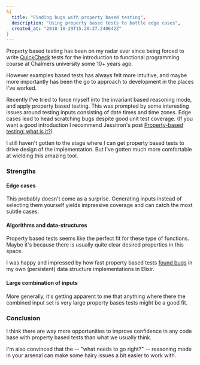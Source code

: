 ```yaml
---
%{
  title: "Finding bugs with property based testing",
  description: "Using property based tests to battle edge cases",
  created_at: "2018-10-29T15:20:37.240642Z"
}
---
```

Property based testing has been on my radar ever since being forced to write [QuickCheck](https://en.wikipedia.org/wiki/QuickCheck) tests for the introduction to functional programming course at Chalmers university some 10+ years ago.

However examples based tests has always felt more intuitive, and maybe more importantly has been the go to approach to development in the places I've worked.

Recently I've tried to force myself into the invariant based reasoning mode, and apply
property based testing. This was prompted by some interesting
issues around testing inputs consisting of date times and time zones.
Edge cases lead to head scratching bugs despite good unit test coverage.
(If you want a good introduction I recommend Jessitron's post [Property-based testing: what is it?](http://blog.jessitron.com/2013/04/property-based-testing-what-is-it.html))

I still haven't gotten to the stage where I can get property based tests to drive design of the implementation. But I've gotten much more comfortable at wielding this amazing tool.

### Strengths

#### Edge cases

This probably doesn't come as a surprise. Generating inputs instead of selecting them yourself yields impressive coverage and can catch the most subtle cases.

#### Algorithms and data-structures

Property based tests seems like the perfect fit for these type of functions. Maybe it's because there is usually quite clear desired properties in this space.

I was happy and impressed by how fast property based tests [found bugs](https://github.com/vorce/dasie/pull/8) in my own (persistent) data structure implementations in Elixir.

#### Large combination of inputs

More generally, it's getting apparent to me that anything where there the combined input set is very large property bases tests might be a good fit.

### Conclusion

I think there are way more opportunities to improve confidence in any code base with property based tests than what we usually think.

I'm also convinced that the -- "what needs to go right?" -- reasoning mode in your arsenal can make some hairy issues a bit easier to work with.
